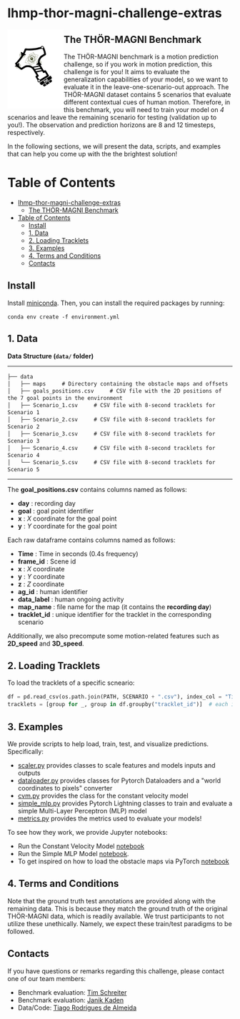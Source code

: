 # lhmp-thor-magni-challenge-extras

<img src="assets/Logo.svg" align="left" width=25% height=25%>

## The THÖR-MAGNI Benchmark 

The THÖR-MAGNI benchmark is a motion prediction challenge, so if you work in motion 
prediction, this challenge is for you! It aims to evaluate the generalization 
capabilities of your model, so we want to evaluate it in the leave-one-scenario-out approach.
The THÖR-MAGNI dataset contains 5 scenarios that evaluate different contextual cues of human motion. 
Therefore, in this benchmark, you will need to train your model on *4* scenarios and leave the remaining scenario
for testing (validation up to you!). The observation and prediction horizons are 8 and 12 timesteps, respectively.

In the following sections, we will present the data, scripts, and examples that can help you come up with the
the brightest solution!

# Table of Contents
- [lhmp-thor-magni-challenge-extras](#lhmp-thor-magni-challenge-extras)
  - [The THÖR-MAGNI Benchmark](#the-thör-magni-benchmark)
- [Table of Contents](#table-of-contents)
  - [Install](#install)
  - [1. Data](#1-data)
  - [2. Loading Tracklets](#2-loading-tracklets)
  - [3. Examples](#3-examples)
  - [4. Terms and Conditions](#4-terms-and-conditions)
  - [Contacts](#contacts)


## Install

Install [miniconda](http://docs.conda.io/en/latest/miniconda.html). Then, you can install the required packages by running:

```
conda env create -f environment.yml
```


## 1. Data

**Data Structure (`data/` folder)**

------------
    ├── data      
    │   ├── maps     # Directory containing the obstacle maps and offsets
    │   ├── goals_positions.csv     # CSV file with the 2D positions of the 7 goal points in the environment 
    │   ├── Scenario_1.csv     # CSV file with 8-second tracklets for Scenario 1
    │   ├── Scenario_2.csv     # CSV file with 8-second tracklets for Scenario 2
    │   ├── Scenario_3.csv     # CSV file with 8-second tracklets for Scenario 3
    │   ├── Scenario_4.csv     # CSV file with 8-second tracklets for Scenario 4
    │   └── Scenario_5.csv     # CSV file with 8-second tracklets for Scenario 5
------------


The **goal_positions.csv** contains columns named as follows: 
* **day** : recording day
* **goal** : goal point identifier
* **x** : *X* coordinate for the goal point
* **y** : *Y* coordinate for the goal point


Each raw dataframe contains columns named as follows: 

* **Time** : Time in seconds (0.4s frequency)
* **frame_id** : Scene id 
* **x** : *X* coordinate	
* **y** : *Y* coordinate	
* **z** : *Z* coordinate	
* **ag_id** : human identifier	
* **data_label** : human ongoing activity
* **map_name** : file name for the map (it contains the **recording day**)
* **tracklet_id** : unique identifier for the tracklet in the corresponding scenario

Additionally, we also precompute some motion-related features such as **2D_speed** and **3D_speed**.


## 2. Loading Tracklets

To load the tracklets of a specific scneario:

```python
df = pd.read_csv(os.path.join(PATH, SCENARIO + ".csv"), index_col = "Time")
tracklets = [group for _, group in df.groupby("tracklet_id")]  # each item -> tracklet 
```

## 3. Examples

We provide scripts to help load, train, test, and visualize predictions. Specifically:
* [scaler.py](https://github.com/tmralmeida/icra-magni-benchmark/blob/main/scaler.py) provides classes to scale features and models inputs and outputs
*  [dataloader.py](https://github.com/tmralmeida/icra-magni-benchmark/blob/main/dataloader.py) provides classes for Pytorch Dataloaders and a "world coordinates to pixels" converter
*  [cvm.py](https://github.com/tmralmeida/icra-magni-benchmark/blob/main/cvm.py) provides the class for the constant velocity model
* [simple_mlp.py](https://github.com/tmralmeida/icra-magni-benchmark/blob/main/simple_mlp.py) provides Pytorch Lightning classes to train and evaluate a simple Multi-Layer Perceptron (MLP) model
* [metrics.py](https://github.com/tmralmeida/icra-magni-benchmark/blob/main/metrics.py) provides the metrics used to evaluate your models!


To see how they work, we provide Jupyter notebooks:

* Run the Constant Velocity Model [notebook](https://github.com/tmralmeida/icra-magni-benchmark/blob/main/run_cvm.ipynb)
* Run the Simple MLP Model [notebook](https://github.com/tmralmeida/icra-magni-benchmark/blob/main/run_simple_mlp.ipynb).
* To get inspired on how to load the obstacle maps via PyTorch [notebook](https://github.com/tmralmeida/icra-magni-benchmark/blob/main/run_dataloader_maps.ipynb)


## 4. Terms and Conditions

Note that the ground truth test annotations are provided along with the remaining data. This is because they match the ground truth of the original THÖR-MAGNI data, which is readily available. We trust participants to not utilize these unethically. 
Namely, we expect these train/test paradigms to be followed.

## Contacts

If you have questions or remarks regarding this challenge, please contact one of our team members:
- Benchmark evaluation: [Tim Schreiter](http://github.com/schrtim)
- Benchmark evaluation: [Janik Kaden](http://github.com/janikkaden)
- Data/Code: [Tiago Rodrigues de Almeida](http://github.com/tmralmeida)